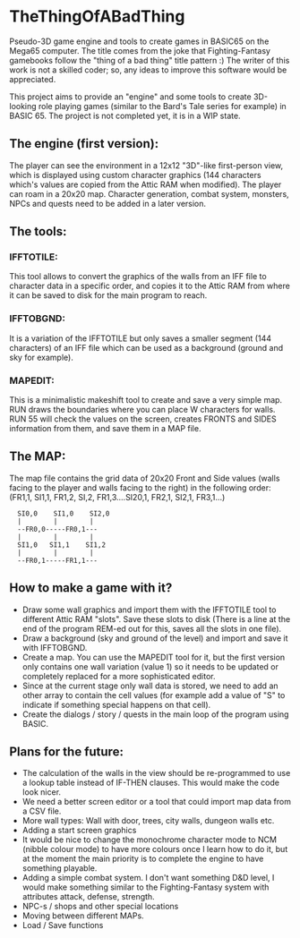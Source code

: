 # TheThingOfABadThing
Pseudo-3D game engine and tools to create games in BASIC65 on the Mega65 computer.
The title comes from the joke that Fighting-Fantasy gamebooks follow the "thing of a bad thing" title pattern :)
The writer of this work is not a skilled coder; so, any ideas to improve this software would be appreciated.

This project aims to provide an "engine" and some tools to create 3D-looking role playing games (similar to the Bard's Tale series for example) in BASIC 65.
The project is not completed yet, it is in a WIP state.

## The engine (first version):
  The player can see the environment in a 12x12 "3D"-like first-person view, which is displayed using custom character graphics (144 characters which's values are copied from the Attic RAM when modified).
  The player can roam in a 20x20 map.
  Character generation, combat system, monsters, NPCs and quests need to be added in a later version.

## The tools:
  ### IFFTOTILE:
  This tool allows to convert the graphics of the walls from an IFF file to character data in a specific order, and copies it to the Attic RAM from where it can be saved to disk for the main program to reach.
  ### IFFTOBGND:
  It is a variation of the IFFTOTILE but only saves a smaller segment (144 characters) of an IFF file which can be used as a background (ground and sky for example).
  ### MAPEDIT:
  This is a minimalistic makeshift tool to create and save a very simple map. RUN draws the boundaries where you can place W characters for walls. RUN 55 will check the values on the screen, creates FRONTS and SIDES information from them, and save them in a MAP file.

## The MAP:
  The map file contains the grid data of 20x20 Front and Side values (walls facing to the player and walls facing to the right) in the following order: (FR1,1, SI1,1, FR1,2, SI,2, FR1,3....SI20,1, FR2,1, SI2,1, FR3,1...)

      SI0,0    SI1,0    SI2,0
      |        |        |
      --FR0,0-----FR0,1---
      |        |        |
      SI1,0   SI1,1    SI1,2
      |        |        |
      --FR0,1-----FR1,1---

## How to make a game with it?
  - Draw some wall graphics and import them with the IFFTOTILE tool to different Attic RAM "slots". Save these slots to disk (There is a line at the end of the program REM-ed out for this, saves all the slots in one file).
  - Draw a background (sky and ground of the level) and import and save it with IFFTOBGND.
  - Create a map. You can use the MAPEDIT tool for it, but the first version only contains one wall variation (value 1) so it needs to be updated or completely replaced for a more sophisticated editor.
  - Since at the current stage only wall data is stored, we need to add an other array to contain the cell values (for example add a value of "S" to indicate if something special happens on that cell).
  - Create the dialogs / story / quests in the main loop of the program using BASIC.

## Plans for the future:
  - The calculation of the walls in the view should be re-programmed to use a lookup table instead of IF-THEN clauses. This would make the code look nicer.
  - We need a better screen editor or a tool that could import map data from a CSV file.
  - More wall types: Wall with door, trees, city walls, dungeon walls etc.
  - Adding a start screen graphics
  - It would be nice to change the monochrome character mode to NCM (nibble colour mode) to have more colours once I learn how to do it, but at the moment the main priority is to complete the engine to have something playable.
  - Adding a simple combat system. I don't want something D&D level, I would make something similar to the Fighting-Fantasy system with attributes attack, defense, strength.
  - NPC-s / shops and other special locations
  - Moving between different MAPs.
  - Load / Save functions
  
